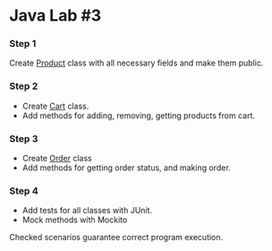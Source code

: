 # Java Lab #3

### Step 1

Create [Product](./src/main/java/org/program/Product.java) class with all necessary fields and make them public.

### Step 2

 - Create [Cart](./src/main/java/org/program/Cart.java) class.
 - Add methods for adding, removing, getting products from cart.

### Step 3

 - Create [Order](./src/main/java/org/program/Order.java) class
 - Add methods for getting order status, and making order.

### Step 4

- Add tests for all classes with JUnit.
- Mock methods with Mockito

Checked scenarios guarantee correct program execution.



